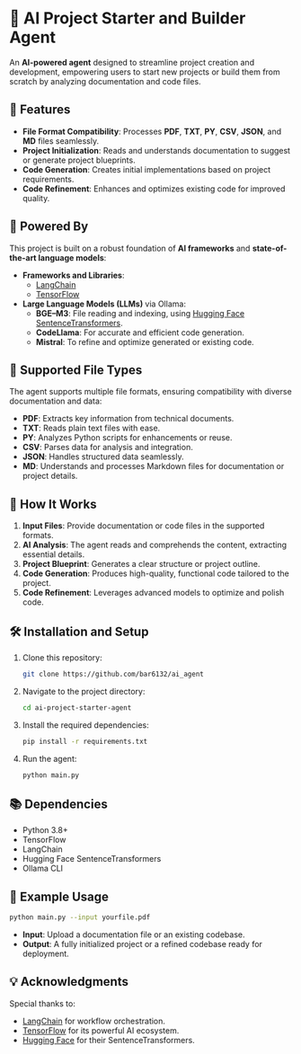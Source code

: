
# 🚀 AI Project Starter and Builder Agent

An **AI-powered agent** designed to streamline project creation and development, empowering users to start new projects or build them from scratch by analyzing documentation and code files. 

## 🌟 Features

- **File Format Compatibility**: Processes **PDF**, **TXT**, **PY**, **CSV**, **JSON**, and **MD** files seamlessly.
- **Project Initialization**: Reads and understands documentation to suggest or generate project blueprints.
- **Code Generation**: Creates initial implementations based on project requirements.
- **Code Refinement**: Enhances and optimizes existing code for improved quality.

## 🧠 Powered By

This project is built on a robust foundation of **AI frameworks** and **state-of-the-art language models**:

- **Frameworks and Libraries**:
  - [LangChain](https://www.langchain.com/)
  - [TensorFlow](https://www.tensorflow.org/)
- **Large Language Models (LLMs)** via Ollama:
  - **BGE–M3**: File reading and indexing, using [Hugging Face SentenceTransformers](https://www.sbert.net/).
  - **CodeLlama**: For accurate and efficient code generation.
  - **Mistral**: To refine and optimize generated or existing code.

## 📂 Supported File Types

The agent supports multiple file formats, ensuring compatibility with diverse documentation and data:
- **PDF**: Extracts key information from technical documents.
- **TXT**: Reads plain text files with ease.
- **PY**: Analyzes Python scripts for enhancements or reuse.
- **CSV**: Parses data for analysis and integration.
- **JSON**: Handles structured data seamlessly.
- **MD**: Understands and processes Markdown files for documentation or project details.

## 🚀 How It Works

1. **Input Files**: Provide documentation or code files in the supported formats.
2. **AI Analysis**: The agent reads and comprehends the content, extracting essential details.
3. **Project Blueprint**: Generates a clear structure or project outline.
4. **Code Generation**: Produces high-quality, functional code tailored to the project.
5. **Code Refinement**: Leverages advanced models to optimize and polish code.

## 🛠️ Installation and Setup

1. Clone this repository:
   ```bash
   git clone https://github.com/bar6132/ai_agent
   ```
2. Navigate to the project directory:
   ```bash
   cd ai-project-starter-agent
   ```
3. Install the required dependencies:
   ```bash
   pip install -r requirements.txt
   ```
4. Run the agent:
   ```bash
   python main.py
   ```

## 📚 Dependencies

- Python 3.8+
- TensorFlow
- LangChain
- Hugging Face SentenceTransformers
- Ollama CLI

## 🤖 Example Usage

```bash
python main.py --input yourfile.pdf
```

- **Input**: Upload a documentation file or an existing codebase.
- **Output**: A fully initialized project or a refined codebase ready for deployment.

## 💡 Acknowledgments

Special thanks to:
- [LangChain](https://www.langchain.com/) for workflow orchestration.
- [TensorFlow](https://www.tensorflow.org/) for its powerful AI ecosystem.
- [Hugging Face](https://huggingface.co/) for their SentenceTransformers.
